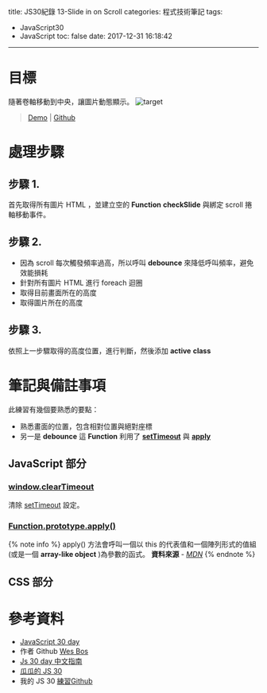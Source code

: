 title: JS30紀錄 13-Slide in on Scroll
categories: 程式技術筆記
tags:
  - JavaScript30
  - JavaScript
toc: false
date: 2017-12-31 16:18:42
---

# 目標

隨著卷軸移動到中央，讓圖片動態顯示。
![target](https://lh3.googleusercontent.com/uIMxNJVcpae6njg9VSjTMT68Qx5Tpw6id6Zfzc8CKIqxCePByNKkfL1z5oeBx15Ew-QXnrQSl1CRTNIMVwZ_unhLClh0X29pUMxCF5LEloqdBj8k5mCyOY3WSHqQK24XKMG3evPPMOwVkj400hgkBuRnEBJ8x5CZr9Ev--FEsAmsEr6J_TCIpDPiTQ40lMksiN5Y-DBcVGyWQdkfTsa8NP2640F5Obj90nV4Leu-TsWMUjgNzXfXl2SA-MkbiDoWLpeb9kg1DLgQ1RaPiw_KiYk2qc6EtsEvLymr2kDUnJ41FtNs8MEUUHKviVgeDRhf2U6rkjqV63afO3VlhvlaZdKVczuiekM5cLDNkFgOOzpID_3QQPMloz5uI6OxXE0YouqnzVdhlc37FJCnR_Io9ylnerxvuuVB0SaUCFuYdbjGEhGsWKdLeuyK7nGn77-PY40meECy3wqeeAP0R5kNKBCcWyhXBBiFfX6IyZL92V9rxO1Qy-PnoCNBVARrGpGwqBzsxksFQLN0xfEtq62XZf4-4dwyYSWvRAB65Ect96e7fuSNlICLnvJEfM75tJ3gN-uDtPfO2mL-Qb0gzBRoQ8_yHOr9ff4q1h17-WPHzfvWlNCvr4UJtyKbjHrVFQuK_tDERw38fppRbafRiIEAO7UlIgAAMKOF=w944-h879-no)
<!-- more -->
> [Demo](https://shunnien.github.io/JavaScript30day/day_13/) | [Github](https://github.com/shunnien/JavaScript30day)

# 處理步驟

## 步驟 1.

首先取得所有圖片 HTML ，並建立空的 **Function** **checkSlide** 與綁定 scroll 捲軸移動事件。

## 步驟 2.

- 因為 scroll 每次觸發頻率過高，所以呼叫 **debounce** 來降低呼叫頻率，避免效能損耗
- 針對所有圖片 HTML 進行 foreach 迴圈
- 取得目前畫面所在的高度
- 取得圖片所在的高度

## 步驟 3.

依照上一步驟取得的高度位置，進行判斷，然後添加 **active** **class** 

# 筆記與備註事項

此練習有幾個要熟悉的要點：
- 熟悉畫面的位置，包含相對位置與絕對座標
- 另一是 **debounce** 這 **Function** 利用了 [**setTimeout**][3] 與 [**apply**][2] 

## JavaScript 部分

### [window.clearTimeout][1]

清除 [setTimeout][3] 設定。

### [Function.prototype.apply()][2]

{% note info %}
apply() 方法會呼叫一個以 this 的代表值和一個陣列形式的值組(或是一個 **array-like object** )為參數的函式。
**資料來源** - [*MDN*](https://developer.mozilla.org/zh-TW/docs/Web/JavaScript/Reference/Global_Objects/Function/apply)
{% endnote %}

## CSS 部分

# 參考資料
- [JavaScript 30 day](https://javascript30.com/)
- 作者 Github [Wes Bos](https://github.com/wesbos)
- [Js 30 day 中文指南](https://github.com/soyaine/JavaScript30)
- [瓜瓜的 JS 30](https://github.com/guahsu/JavaScript30)
- 我的 JS 30 [練習Github](https://github.com/shunnien/JavaScript30day)

[1]: https://developer.mozilla.org/es/docs/Web/API/WindowTimers/clearTimeout
[2]: https://developer.mozilla.org/zh-TW/docs/Web/JavaScript/Reference/Global_Objects/Function/apply
[3]: https://developer.mozilla.org/en-US/docs/Web/API/WindowOrWorkerGlobalScope/setTimeout
